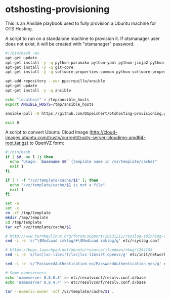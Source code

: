 otshosting-provisioning
=======================
This is an Ansible playbook used to fully provision a Ubuntu machine for OTS Hosting.

A script to run on a standalone machine to provision it. If otsmanager user does not exist, it will be created with "otsmanager" password.
```bash
#!/bin/bash -ex
apt-get update
apt-get install -y -q python-paramiko python-yaml python-jinja2 python-simplejson
apt-get install -y -q git-core
apt-get install -y -q software-properties-common python-software-properties

apt-add-repository --yes ppa:rquillo/ansible
apt-get update
apt-get install -y -q ansible

echo "localhost" > /tmp/ansible_hosts
export ANSIBLE_HOSTS=/tmp/ansible_hosts

ansible-pull -U https://github.com/DSpeichert/otshosting-provisioning.git -d /srv 

exit 0
```

A script to convert Ubuntu Cloud Image (http://cloud-images.ubuntu.com/trusty/current/trusty-server-cloudimg-amd64-root.tar.gz) to OpenVZ form:
```bash
#!/bin/bash
if [ $# -ne 1 ]; then
  echo "Usage: `basename $0` {template name in /vz/template/cache}"
  exit 1
fi

if [ ! -f "/vz/template/cache/$1" ]; then
  echo "/vz/template/cache/$1 is not a file"
  exit 1
fi

set -e
set -x
rm -rf /tmp/template
mkdir /tmp/template
cd /tmp/template
tar xzf /vz/template/cache/$1

# http://www.turnkeylinux.org/forum/support/20131211/rsyslog-spinning-cpu-openvz
sed -i -e 's/^\$ModLoad imklog/#\$ModLoad imklog/g' etc/rsyslog.conf

# https://bugs.launchpad.net/ubuntu/+source/ifupdown/+bug/1294155
sed -i -e 's/lxc|lxc-libvirt/lxc|lxc-libvirt|openvz/g' etc/init/network-interface-container.conf

sed -i -e 's/^PasswordAuthentication no/PasswordAuthentication yes/g' etc/ssh/sshd_config

# Some nameservers
echo 'nameserver 8.8.8.8' >> etc/resolvconf/resolv.conf.d/base
echo 'nameserver 8.8.4.4' >> etc/resolvconf/resolv.conf.d/base

tar --numeric-owner -zcf /vz/template/cache/$1 .
```
